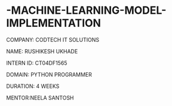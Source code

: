 # -MACHINE-LEARNING-MODEL-IMPLEMENTATION
COMPANY: CODTECH IT SOLUTIONS

NAME: RUSHIKESH UKHADE

INTERN ID: CT04DF1565

DOMAIN: PYTHON PROGRAMMER

DURATION: 4 WEEKS

MENTOR:NEELA SANTOSH

